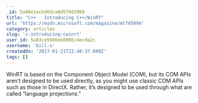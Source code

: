 ```yaml
---
_id: 5a88e1acbd6dca0d5f0d2068
title: "C++ - Introducing C++/WinRT"
url: 'https://msdn.microsoft.com/magazine/mt745094'
category: articles
slug: 'c-introducing-cwinrt'
user_id: 5a83ce59d6eb0005c4ecda2c
username: 'bill-s'
createdOn: '2017-01-21T22:48:37.000Z'
tags: []
---
```


WinRT is based on the Component Object Model (COM), but its COM APIs aren’t designed to be used directly, as you might use classic COM APIs such as those in DirectX. Rather, it’s designed to be used through what are called “language projections.”
